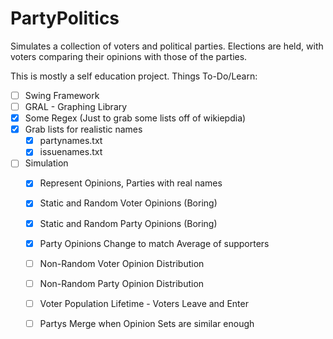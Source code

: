 # PartyPolitics
Simulates a collection of voters and political parties.  Elections are held, with voters comparing their opinions with those of the parties.

This is mostly a self education project.  Things To-Do/Learn:
  -[ ] Swing Framework
  -[ ] GRAL - Graphing Library
  -[x] Some Regex (Just to grab some lists off of wikiepdia)
  -[x] Grab lists for realistic names
    -[x] partynames.txt
    -[x] issuenames.txt
  -[ ] Simulation
    -[x] Represent Opinions, Parties with real names
    -[x] Static and Random Voter Opinions (Boring)
    -[x] Static and Random Party Opinions (Boring)
    -[x] Party Opinions Change to match Average of supporters
    -[ ] Non-Random Voter Opinion Distribution
    -[ ] Non-Random Party Opinion Distribution
    -[ ] Voter Population Lifetime - Voters Leave and Enter
    -[ ] Partys Merge when Opinion Sets are similar enough

